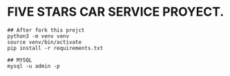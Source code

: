 # FIVE STARS CAR SERVICE PROYECT.
~~~
## After fork this projct
python3 -m venv venv
source venv/bin/activate
pip install -r requirements.txt

## MYSQL 
mysql -u admin -p
~~~
